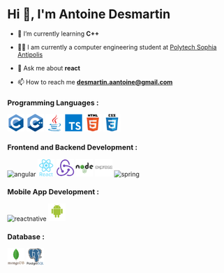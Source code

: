 <h1 align="left">Hi 👋, I'm Antoine Desmartin</h1>

- 🌱 I’m currently learning **C++**

- 👨‍💻 I am currently a computer engineering student at [Polytech Sophia Antipolis](https://polytech.univ-cotedazur.fr/formations/formations-ingenieurs/ingenieur-informatique)

- 💬 Ask me about **react**

- 📫 How to reach me **desmartin.aantoine@gmail.com**

<p align="left">
</p>

<h3 align="left">Programming Languages :</h3>
<p align="left">
  
 <img src="https://raw.githubusercontent.com/devicons/devicon/master/icons/c/c-original.svg" alt="c" width="40" height="40"/> 
<img src="https://raw.githubusercontent.com/devicons/devicon/master/icons/cplusplus/cplusplus-original.svg" alt="cplusplus" width="40" height="40"/> 
  
  <img src="https://raw.githubusercontent.com/devicons/devicon/master/icons/java/java-original.svg" alt="java" width="40" height="40"/> 
 <img src="https://raw.githubusercontent.com/devicons/devicon/master/icons/typescript/typescript-original.svg" alt="typescript" width="40" height="40"/> 
    <img src="https://raw.githubusercontent.com/devicons/devicon/master/icons/html5/html5-original-wordmark.svg" alt="html5" width="40" height="40"/> 
    <img src="https://raw.githubusercontent.com/devicons/devicon/master/icons/css3/css3-original-wordmark.svg" alt="css3" width="40" height="40"/> 

  
  
  </p>





  <h3 align="left">Frontend and Backend Development :</h3>
<p align="left">

   <img src="https://angular.io/assets/images/logos/angular/angular.svg" alt="angular" width="40" height="40"/> 
   <img src="https://raw.githubusercontent.com/devicons/devicon/master/icons/react/react-original-wordmark.svg" alt="react" width="40" height="40"/> 
   <img src="https://raw.githubusercontent.com/devicons/devicon/master/icons/redux/redux-original.svg" alt="redux" width="40" height="40"/> 

  <img src="https://raw.githubusercontent.com/devicons/devicon/master/icons/nodejs/nodejs-original-wordmark.svg" alt="nodejs" width="40" height="40"/> 

<img src="https://raw.githubusercontent.com/devicons/devicon/master/icons/express/express-original-wordmark.svg" alt="express" width="40" height="40"/> 
   <img src="https://www.vectorlogo.zone/logos/springio/springio-icon.svg" alt="spring" width="40" height="40"/> 

</p>


<h3 align="left">Mobile App Development :</h3>
<p align="left">
 <img src="https://reactnative.dev/img/header_logo.svg" alt="reactnative" width="40" height="40"/> 

  <img src="https://raw.githubusercontent.com/devicons/devicon/master/icons/android/android-original-wordmark.svg" alt="android" width="40" height="40"/> 
</p>

<h3 align="left">Database :</h3>
<p align="left">
   <img src="https://raw.githubusercontent.com/devicons/devicon/master/icons/mongodb/mongodb-original-wordmark.svg" alt="mongodb" width="40" height="40"/> 
 <img src="https://raw.githubusercontent.com/devicons/devicon/master/icons/postgresql/postgresql-original-wordmark.svg" alt="postgresql" width="40" height="40"/> 
</p>


  
 
  
  
  
 
  

  


